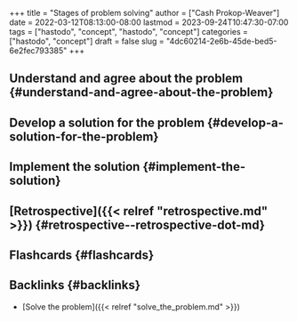 +++
title = "Stages of problem solving"
author = ["Cash Prokop-Weaver"]
date = 2022-03-12T08:13:00-08:00
lastmod = 2023-09-24T10:47:30-07:00
tags = ["hastodo", "concept", "hastodo", "concept"]
categories = ["hastodo", "concept"]
draft = false
slug = "4dc60214-2e6b-45de-bed5-6e2fec793385"
+++

## Understand and agree about the problem {#understand-and-agree-about-the-problem}


## Develop a solution for the problem {#develop-a-solution-for-the-problem}


## Implement the solution {#implement-the-solution}


## [Retrospective]({{< relref "retrospective.md" >}}) {#retrospective--retrospective-dot-md}


## Flashcards {#flashcards}


## Backlinks {#backlinks}

-   [Solve the problem]({{< relref "solve_the_problem.md" >}})
